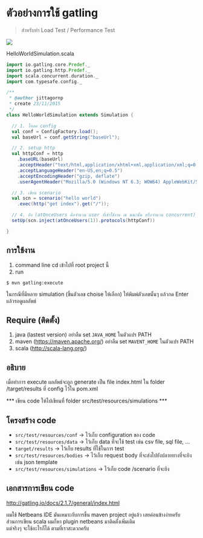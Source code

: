 # ตัวอย่างการใช้ gatling

> สำหรับทำ Load Test / Performance Test

<img src="https://lh3.googleusercontent.com/-O00Bb_QI3tE/VlfONCHNzAI/AAAAAAAAQiw/2q6YqmZrbGA/w1730-h1025-no/11-26-2015%2B7-05-07%2BPM.png" />

HelloWorldSimulation.scala
```scala
import io.gatling.core.Predef._
import io.gatling.http.Predef._
import scala.concurrent.duration._
import com.typesafe.config._

/**
 * @author jittagornp
 * create 23/11/2015
 */
class HelloWorldSimulation extends Simulation {

  // 1. โหลด config
  val conf = ConfigFactory.load();
  val baseUrl = conf.getString("baseUrl");

  // 2. setup http
  val httpConf = http
    .baseURL(baseUrl)
    .acceptHeader("text/html,application/xhtml+xml,application/xml;q=0.9,*/*;q=0.8")
    .acceptLanguageHeader("en-US,en;q=0.5")
    .acceptEncodingHeader("gzip, deflate")
    .userAgentHeader("Mozilla/5.0 (Windows NT 6.3; WOW64) AppleWebKit/537.36 (KHTML, like Gecko) Chrome/46.0.2490.86 Safari/537.36");

  // 3. เขียน scenario  
  val scn = scenario("hello world")
    .exec(http("get index").get("/"));

  // 4. ยิง (atOnceUsers คือจำนวน user ที่เข้าใช้งาน ณ ขณะนั้น หรือจำนวน concurrent)
  setUp(scn.inject(atOnceUsers(1)).protocols(httpConf))

}
```
## การใช้งาน
1. command line cd เข้าไปที่ root project นี้
2. run 
```shell
$ mvn gatling:execute
```
ในกรณีที่มีหลาย simulation (ขึ้นตัวเลข choise ให้เลือก)  ให้พิมพ์ตัวเลขนั้นๆ แล้วกด Enter แล้วรอดูผลลัพธ์

## Require (ติดตั้ง)
1. java (lastest version) อย่าลืม set `JAVA_HOME` ในตัวแปร PATH
2. maven (https://maven.apache.org/) อย่าลืม set `MAVENT_HOME` ในตัวแปร PATH
3. scala (http://scala-lang.org/)

## อธิบาย
เมื่อทำการ execute ผลลัพธ์จะถูก generate เป็น file  index.html ใน folder /target/results ที่ config ไว้ใน pom.xml<br/>

*** เขียน code ให้ไปเขียนที่ folder src/test/resources/simulations ***


## โครงสร้าง code
- `src/test/resources/conf` -> ไว้เก็บ configuration ของ code
- `src/test/resources/data` -> ไว้เก็บ data ที่จะใช้ test เช่น csv file, sql file, ...
- `target/results` -> ไว้เก็บ results ที่ใช้ในการ test
- `src/test/resources/bodies` -> ไว้เก็บ request body ที่จะส่งไปยังปลายทางที่จะยิง  เช่น json template
- `src/test/resources/simulations` -> ไว้เก็บ code /scenario ที่จะยิง

## เอกสารการเขียน code
http://gatling.io/docs/2.1.7/general/index.html


ผมใช้ Netbeans IDE มันเหมาะกับการขึ้น maven project อยู่แล้ว เลยค่อนข้างง่ายครับ  <br/>
ส่วนการเขียน scala ผมก็หา plugin netbeans มาติดตั้งเพิ่มเติม  <br/>
แต่จริงๆ  จะใช้อะไรก็ได้  ตามที่เราสะดวกครับ
